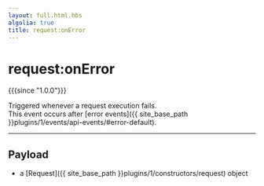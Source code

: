 ```yaml
---
layout: full.html.hbs
algolia: true
title: request:onError
---
```


# request:onError

{{{since "1.0.0"}}}

Triggered whenever a request execution fails.  
This event occurs after [error events]({{ site_base_path }}plugins/1/events/api-events/#error-default).

---

## Payload

* a [Request]({{ site_base_path }}plugins/1/constructors/request) object
